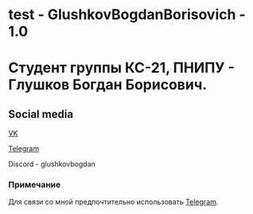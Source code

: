 # test - GlushkovBogdanBorisovich - 1.0
# Студент группы КС-21, ПНИПУ - Глушков Богдан Борисович.

## Social media
[VK](https://vk.com/rus_keks)

[Telegram](https://t.me/rus_keks59)

Discord - glushkovbogdan

### Примечание
Для связи со мной предпочтительно использовать [Telegram](https://t.me/rus_keks59).
